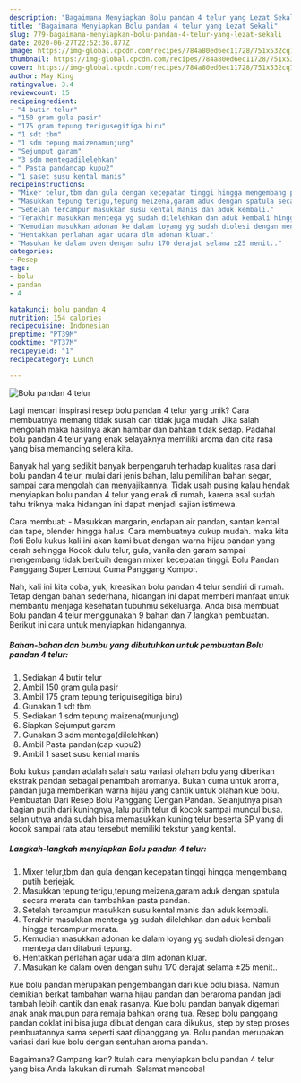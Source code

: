 ```yaml
---
description: "Bagaimana Menyiapkan Bolu pandan 4 telur yang Lezat Sekali"
title: "Bagaimana Menyiapkan Bolu pandan 4 telur yang Lezat Sekali"
slug: 779-bagaimana-menyiapkan-bolu-pandan-4-telur-yang-lezat-sekali
date: 2020-06-27T22:52:36.877Z
image: https://img-global.cpcdn.com/recipes/784a80ed6ec11728/751x532cq70/bolu-pandan-4-telur-foto-resep-utama.jpg
thumbnail: https://img-global.cpcdn.com/recipes/784a80ed6ec11728/751x532cq70/bolu-pandan-4-telur-foto-resep-utama.jpg
cover: https://img-global.cpcdn.com/recipes/784a80ed6ec11728/751x532cq70/bolu-pandan-4-telur-foto-resep-utama.jpg
author: May King
ratingvalue: 3.4
reviewcount: 15
recipeingredient:
- "4 butir telur"
- "150 gram gula pasir"
- "175 gram tepung terigusegitiga biru"
- "1 sdt tbm"
- "1 sdm tepung maizenamunjung"
- "Sejumput garam"
- "3 sdm mentegadilelehkan"
- " Pasta pandancap kupu2"
- "1 saset susu kental manis"
recipeinstructions:
- "Mixer telur,tbm dan gula dengan kecepatan tinggi hingga mengembang putih berjejak."
- "Masukkan tepung terigu,tepung meizena,garam aduk dengan spatula secara merata dan tambahkan pasta pandan."
- "Setelah tercampur masukkan susu kental manis dan aduk kembali."
- "Terakhir masukkan mentega yg sudah dilelehkan dan aduk kembali hingga tercampur merata."
- "Kemudian masukkan adonan ke dalam loyang yg sudah diolesi dengan mentega dan ditaburi tepung."
- "Hentakkan perlahan agar udara dlm adonan kluar."
- "Masukan ke dalam oven dengan suhu 170 derajat selama ±25 menit.."
categories:
- Resep
tags:
- bolu
- pandan
- 4

katakunci: bolu pandan 4 
nutrition: 154 calories
recipecuisine: Indonesian
preptime: "PT39M"
cooktime: "PT37M"
recipeyield: "1"
recipecategory: Lunch

---
```



![Bolu pandan 4 telur](https://img-global.cpcdn.com/recipes/784a80ed6ec11728/751x532cq70/bolu-pandan-4-telur-foto-resep-utama.jpg)

Lagi mencari inspirasi resep bolu pandan 4 telur yang unik? Cara membuatnya memang tidak susah dan tidak juga mudah. Jika salah mengolah maka hasilnya akan hambar dan bahkan tidak sedap. Padahal bolu pandan 4 telur yang enak selayaknya memiliki aroma dan cita rasa yang bisa memancing selera kita.

Banyak hal yang sedikit banyak berpengaruh terhadap kualitas rasa dari bolu pandan 4 telur, mulai dari jenis bahan, lalu pemilihan bahan segar, sampai cara mengolah dan menyajikannya. Tidak usah pusing kalau hendak menyiapkan bolu pandan 4 telur yang enak di rumah, karena asal sudah tahu triknya maka hidangan ini dapat menjadi sajian istimewa.

Cara membuat: - Masukkan margarin, endapan air pandan, santan kental dan tape, blender hingga halus. Cara membuatnya cukup mudah. maka kita Roti Bolu kukus kali ini akan kami buat dengan warna hijau pandan yang cerah sehingga Kocok dulu telur, gula, vanila dan garam sampai mengembang tidak berbuih dengan mixer kecepatan tinggi. Bolu Pandan Panggang Super Lembut Cuma Panggang Kompor.


Nah, kali ini kita coba, yuk, kreasikan bolu pandan 4 telur sendiri di rumah. Tetap dengan bahan sederhana, hidangan ini dapat memberi manfaat untuk membantu menjaga kesehatan tubuhmu sekeluarga. Anda bisa membuat Bolu pandan 4 telur menggunakan 9 bahan dan 7 langkah pembuatan. Berikut ini cara untuk menyiapkan hidangannya.

<!--inarticleads1-->

##### Bahan-bahan dan bumbu yang dibutuhkan untuk pembuatan Bolu pandan 4 telur:

1. Sediakan 4 butir telur
1. Ambil 150 gram gula pasir
1. Ambil 175 gram tepung terigu(segitiga biru)
1. Gunakan 1 sdt tbm
1. Sediakan 1 sdm tepung maizena(munjung)
1. Siapkan Sejumput garam
1. Gunakan 3 sdm mentega(dilelehkan)
1. Ambil  Pasta pandan(cap kupu2)
1. Ambil 1 saset susu kental manis


Bolu kukus pandan adalah salah satu variasi olahan bolu yang diberikan ekstrak pandan sebagai penambah aromanya. Bukan cuma untuk aroma, pandan juga memberikan warna hijau yang cantik untuk olahan kue bolu. Pembuatan Dari Resep Bolu Panggang Dengan Pandan. Selanjutnya pisah bagian putih dari kuningnya, lalu putih telur di kocok sampai muncul busa. selanjutnya anda sudah bisa memasukkan kuning telur beserta SP yang di kocok sampai rata atau tersebut memiliki tekstur yang kental. 

<!--inarticleads2-->

##### Langkah-langkah menyiapkan Bolu pandan 4 telur:

1. Mixer telur,tbm dan gula dengan kecepatan tinggi hingga mengembang putih berjejak.
1. Masukkan tepung terigu,tepung meizena,garam aduk dengan spatula secara merata dan tambahkan pasta pandan.
1. Setelah tercampur masukkan susu kental manis dan aduk kembali.
1. Terakhir masukkan mentega yg sudah dilelehkan dan aduk kembali hingga tercampur merata.
1. Kemudian masukkan adonan ke dalam loyang yg sudah diolesi dengan mentega dan ditaburi tepung.
1. Hentakkan perlahan agar udara dlm adonan kluar.
1. Masukan ke dalam oven dengan suhu 170 derajat selama ±25 menit..


Kue bolu pandan merupakan pengembangan dari kue bolu biasa. Namun demikian berkat tambahan warna hijau pandan dan beraroma pandan jadi tambah lebih cantik dan enak rasanya. Kue bolu pandan banyak digemari anak anak maupun para remaja bahkan orang tua. Resep bolu panggang pandan coklat ini bisa juga dibuat dengan cara dikukus, step by step proses pembuatannya sama seperti saat dipanggang ya. Bolu pandan merupakan variasi dari kue bolu dengan sentuhan aroma pandan. 

Bagaimana? Gampang kan? Itulah cara menyiapkan bolu pandan 4 telur yang bisa Anda lakukan di rumah. Selamat mencoba!
